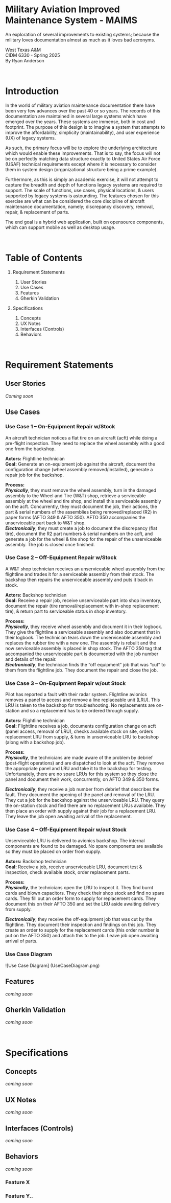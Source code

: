 # Military Aviation Improved Maintenance System - MAIMS
An exploration of several improvements to existing systems; because the military loves documentation almost as much as it loves bad acronyms.

West Texas A&M  
CIDM 6330 - Spring 2025  
By Ryan Anderson
<div style="page-break-after: always; visibility: hidden"> 
\pagebreak 
</div>

# Introduction
In the world of military aviation maintenance documentation there have been very few advances over the past 40 or so years.
The records of this documentation are maintained in several large systems which have emerged over the years.
These systems are immense, both in cost and footprint. The purpose of this design is to imagine a system that attempts to improve the affordability, simplicity (maintainability),
and user experience (UX) of legacy systems.

As such, the primary focus will be to explore the underlying architecture which would enable these improvements.
That is to say, the focus will not be on perfectly matching data structure exactly to United States Air Force (USAF) technical
requirements except where it is necessary to consider them in system design (organizational structure being a prime example).

Furthermore, as this is simply an academic exercise, it will not attempt to capture the breadth and depth of functions
legacy systems are required to support. The scale of functions, use cases, physical locations, & users supported by legacy systems
is astounding. The features chosen for this exercise are what can be considered the core discipline of aircraft maintenance documentation, namely;
discrepancy discovery, removal, repair, & replacement of parts.

The end goal is a hybrid web application, built on opensource components, which can support mobile as well as desktop usage.

<div style="page-break-after: always; visibility: hidden"> 
\pagebreak 
</div>

# Table of Contents

1. Requirement Statements
    1. User Stories
    2. Use Cases
    3. Features
    4. Gherkin Validation

2. Specifications
    1. Concepts
    2. UX Notes
    3. Interfaces (Controls)
    4. Behaviors

<div style="page-break-after: always; visibility: hidden"> 
\pagebreak 
</div>

# Requirement Statements

## User Stories
*Coming soon*

## Use Cases
### Use Case 1 – On-Equipment Repair w/Stock
An aircraft technician notices a flat tire on an aircraft (acft) while doing a pre-flight
inspection. They need to replace the wheel assembly with a good one from the
backshop.

**Actors:** Flightline technician  
**Goal:** Generate an on-equipment job against the aircraft, document the configuration change (wheel assembly removed/installed), generate a repair job for the backshop.  

**Process:**  
***Physically***, they must remove the wheel assembly, turn in the damaged assembly to the Wheel
and Tire (W&amp;T) shop, retrieve a serviceable assembly at the wheel and tire shop, and install this
serviceable assembly on the acft. Concurrently, they must document the job, their actions, the
part &amp; serial numbers of the assemblies being removed/replaced (R2) in paper forms (AFTO
349 &amp; AFTO 350). AFTO 350 accompanies the unserviceable part back to W&amp;T shop.  
***Electronically***, they must create a job to document the discrepancy (flat tire), document the R2
part numbers &amp; serial numbers on the acft, and generate a job for the wheel &amp; tire shop for the
repair of the unserviceable assembly. The job is closed once finished.

### Use Case 2 – Off-Equipment Repair w/Stock
A W&amp;T shop technician receives an unserviceable wheel assembly from the flightline and
trades it for a serviceable assembly from their stock. The backshop then repairs the
unserviceable assembly and puts it back in stock.

**Actors:** Backshop technician  
**Goal:** Receive a repair job, receive unserviceable part into shop inventory, document the repair (tire removal/replacement with in-shop replacement tire),
 & return part to serviceable status in shop inventory.  

**Process:**  
***Physically***, they receive wheel assembly and document it in their logbook. They give the
flightline a serviceable assembly and also document that in their logbook. The technician tears
down the unserviceable assembly and replaces the rubber tire with a new one. The assembly is
rebuilt and the now serviceable assembly is placed in shop stock. The AFTO 350 tag that
accompanied the unserviceable part is documented with the job number and details of the
repair.  
***Electronically***, the technician finds the “off equipment” job that was “cut” to them from the
flightline job. They document the repair and close the job.

### Use Case 3 – On-Equipment Repair w/out Stock
Pilot has reported a fault with their radar system. Flightline avionics removes a panel to
access and remove a line replaceable unit (LRU). This LRU is taken to the backshop for
troubleshooting. No replacements are on-station and so a replacement has to be ordered
through supply.

**Actors:** Flightline technician  
**Goal:** Flightline receives a job, documents configuration change on acft (panel access, removal of LRU), 
checks available stock on site, orders replacement LRU from supply, & turns in unserviceable LRU to backshop (along with a backshop job).

**Process:**  
***Physically***, the technicians are made aware of the problem by debrief (post-flight operations)
and are dispatched to look at the acft. They remove the appropriate panel and LRU and take it
to the backshop for testing. Unfortunately, there are no spare LRUs for this system so they
close the panel and document their work, concurrently, on AFTO 349 &amp; 350 forms.

***Electronically***, they receive a job number from debrief that describes the fault. They document
the opening of the panel and removal of the LRU. They cut a job for the backshop against the
unserviceable LRU. They query the on-station stock and find there are no replacement LRUs
available. They then place an order with supply against their job for a replacement LRU. They
leave the job open awaiting arrival of the replacement.

### Use Case 4 – Off-Equipment Repair w/out Stock
Unserviceable LRU is delivered to avionics backshop. The internal components are
found to be damaged. No spare components are available so they must be placed on
order from supply.

**Actors:** Backshop technician  
**Goal:** Receive a job, receive unserviceable LRU, document test & inspection, check available stock, order replacement parts.

**Process:**  
***Physically***, the technicians open the LRU to inspect it. They find burnt cards and blown
capacitors. They check their shop stock and find no spare cards. They fill out an order form to
supply for replacement cards. They document this on their AFTO 350 and set the LRU aside
awaiting delivery from supply.

***Electronically***, they receive the off-equipment job that was cut by the flightline. They document
their inspection and findings on this job. They create an order to supply for the replacement
cards (this order number is put on the AFTO 350) and attach this to the job. Leave job open
awaiting arrival of parts.

### Use Case Diagram
![Use Case Diagram] (UseCaseDiagram.png)

## Features
*coming soon*

## Gherkin Validation
*coming soon*

<div style="page-break-after: always; visibility: hidden"> 
\pagebreak 
</div>

# Specifications

## Concepts
*coming soon*

## UX Notes
*coming soon*

## Interfaces (Controls)
*coming soon*

## Behaviors
*coming soon*

### Feature X

### Feature Y..